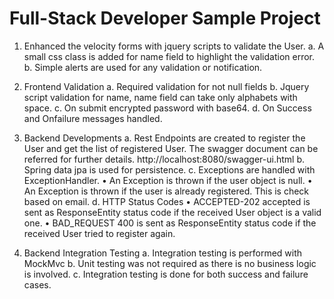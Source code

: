 # Full-Stack Developer Sample Project
1.	Enhanced the velocity forms with jquery scripts to validate the User.
	a.	A small css class is added for name field to highlight the validation error.
	b.	Simple alerts are used for any validation or notification.
2.	Frontend Validation	
	a.	Required validation for not null fields
	b.	Jquery script validation for name, name field can take only alphabets with space.
	c.	On submit encrypted password with base64.
	d.	On Success and Onfailure messages handled.
3.	Backend Developments
	a.	Rest Endpoints are created to register the User and get the list of registered User. The swagger document can be referred for further details.
	http://localhost:8080/swagger-ui.html
	b.	Spring data jpa is used for persistence.
	c.	Exceptions are handled with ExceptionHandler.
		•	An Exception is thrown if the user object is null.
		•	An Exception is thrown if the user is already registered. This is check based on email.
	d.	HTTP Status Codes
		•	ACCEPTED-202 accepted is sent as ResponseEntity status code if the received User object is a valid one.
		•	BAD_REQUEST 400 is sent as ResponseEntity status code if the received User tried to register again.

4.	Backend Integration Testing
	a.	Integration testing is performed with MockMvc
	b.	Unit testing was not required as there is no business logic is involved.
	c.	Integration testing is done for both success and failure cases.
